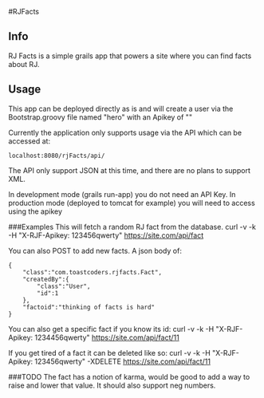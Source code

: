 #RJFacts

## Info
RJ Facts is a simple grails app that powers a site where you can find facts about RJ.

## Usage
This app can be deployed directly as is and will create a user via the Bootstrap.groovy file named "hero" with an Apikey of ""

Currently the application only supports usage via the API which can be accessed at:

    localhost:8080/rjFacts/api/

The API only support JSON at this time, and there are no plans to support XML.

In development mode (grails run-app) you do not need an API Key.
In production mode (deployed to tomcat for example) you will need to access using the apikey

###Examples
This will fetch a random RJ fact from the database.
    curl -v -k -H "X-RJF-Apikey: 123456qwerty" https://site.com/api/fact

You can also POST to add new facts. A json body of:

    {
        "class":"com.toastcoders.rjfacts.Fact",
        "createdBy":{
            "class":"User",
            "id":1
        },
        "factoid":"thinking of facts is hard"
    }

You can also get a specific fact if you know its id:
    curl -v -k -H "X-RJF-Apikey: 1234456qwerty" https://site.com/api/fact/11

If you get tired of a fact it can be deleted like so:
    curl -v -k -H "X-RJF-Apikey: 123456qwerty" -XDELETE https://site.com/api/fact/11

###TODO
The fact has a notion of karma, would be good to add a way to raise and lower that value. It should also support neg numbers.

